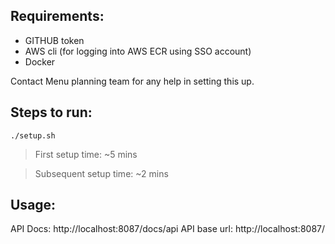## Requirements:
- GITHUB token
- AWS cli (for logging into AWS ECR using SSO account)
- Docker

Contact Menu planning team for any help in setting this up.

## Steps to run:
`./setup.sh`

> First setup time: ~5 mins

> Subsequent setup time: ~2 mins

## Usage: 

API Docs: http://localhost:8087/docs/api
API base url: http://localhost:8087/
